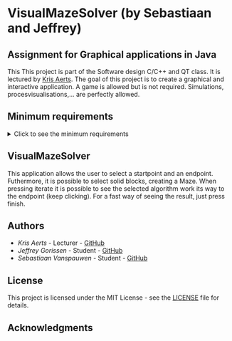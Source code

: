 # VisualMazeSolver (by Sebastiaan and Jeffrey)


## Assignment for Graphical applications in Java

This This project is part of the Software design C/C++ and QT class.
It is lectured by [Kris Aerts](https://github.com/krisaerts). The goal of this project
is to create a graphical and interactive application. 
A game is allowed but is not required. Simulations, procesvisualisations,... are perfectly allowed.

## Minimum requirements
<details>
<summary>Click to see the minimum requirements</summary>

* Interactive: The user has to be able to do something.

* Graphical elements: Visualisation or user drawn.

* JavaFX: User interface has to be built with JavaFX (No AWT or Swing).

* Model-View-Controller design: Has to be used, classes have to be documented (javadoc).

* Level of difficulty: Has to be adequate, not to easy, not to difficult.

</details>

## VisualMazeSolver

This application allows the user to select a startpoint and an endpoint. Futhermore, it is possible to select solid blocks, creating a Maze.
When pressing iterate it is possible to see the selected algorithm work its way to the endpoint (keep clicking). For a fast way of seeing the result, just press finish.
 


## Authors

* *Kris Aerts*       - Lecturer  - [GitHub](https://github.com/krisaerts)
* *Jeffrey Gorissen*        - Student   - [GitHub](https://github.com/J3G0)
* *Sebastiaan Vanspauwen*   - Student   - [GitHub](https://github.com/SebastiaanVanspauwen)

## License

This project is licensed under the MIT License - see the [LICENSE](LICENSE) file for details.

## Acknowledgments